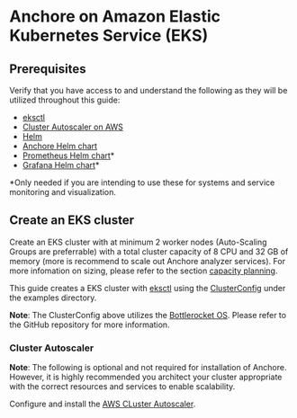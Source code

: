 # Anchore on Amazon Elastic Kubernetes Service (EKS)

## Prerequisites

Verify that you have access to and understand the following as they will be utilized throughout this guide:

- [eksctl](https://eksctl.io/)
- [Cluster Autoscaler on AWS](https://github.com/kubernetes/autoscaler/tree/master/cluster-autoscaler/cloudprovider/aws)
- [Helm](https://helm.sh/)
- [Anchore Helm chart](https://github.com/helm/charts/tree/master/stable/anchore-engine)
- [Prometheus Helm chart](https://github.com/helm/charts/tree/master/stable/prometheus)*
- [Grafana Helm chart](https://github.com/helm/charts/tree/master/stable/grafana)*

*Only needed if you are intending to use these for systems and service monitoring and visualization.

## Create an EKS cluster

Create an EKS cluster with at minimum 2 worker nodes (Auto-Scaling Groups are preferrable) with a total cluster capacity of 8 CPU and 32 GB of memory (more is recommend to scale out Anchore analyzer services). For more infomation on sizing, please refer to the section [capacity planning](#capacity-planning).

This guide creates a EKS cluster with [eksctl](https://eksctl.io/) using the [ClusterConfig](examples/cluster.yaml) under the examples directory.

**Note**: The ClusterConfig above utilizes the [Bottlerocket OS](https://github.com/bottlerocket-os/bottlerocket). Please refer to the GitHub repository for more information. 

### Cluster Autoscaler

**Note**: The following is optional and not required for installation of Anchore. However, it is highly recommended you architect your cluster appropriate with the correct resources and services to enable scalability.

Configure and install the [AWS CLuster Autoscaler](https://github.com/kubernetes/autoscaler/tree/master/cluster-autoscaler/cloudprovider/aws). 